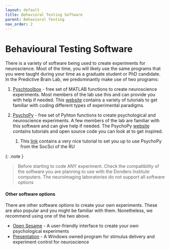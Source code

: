 ```yaml
---
layout: default
title: Behavioral Testing Software
parent: Behavioral Testing 
nav_order: 2
---
```


# Behavioural Testing Software

There is a variety of software being used to create experiments for neuroscience. Most of the time, you will  likely use the same programs that you were taught during your time as a graduate student or PhD candidate. In the Predictive Brain Lab, we predominantly make use of two programs:

1. [Pyschtoolbox](http://psychtoolbox.org/) - free set of MATLAB functions to create neuroscience experiments. Most members of the lab use this and can provide you with help if needed. 
This [website](https://peterscarfe.com/ptbtutorials.html) contains a variety of tutorials to get familiar with coding different types of experimental paradigms. 

2. [PsychoPy](https://www.psychopy.org/) - free set of Pyhton functions to create psychological and neuroscience experiments. A few members of the lab are familiar with this software and can give help if needed. 
The PsychoPy [website](https://psychopy.org/documentation.html) contains tutorials and open source code you can look at to get inspired.
    1. This [link](https://www.socsci.ru.nl/wilberth/psychopy/00intro.html) contains a very nice tutorial to set you up to use PsychoPy from the SocSci of the RU

{: .note }
> Before starting to code ANY experiment. Check the compatibility of the software you are planning to use with the Donders Institute computers. The neuroimaging laboratories do not support all software options

#### Other software options
There are other software options to create your own experiments. These are also popular and you might be familiar with them. Nonetheless, we recommend using one of the two above.
* [Open Sesame](https://osdoc.cogsci.nl/) - A user-friendly interface to create your own psychological experiments
* [Presentation](https://www.neurobs.com/) - A Windows owned program for stimulus delivery and experiment control for neuroscience
